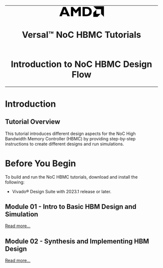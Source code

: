 <table>
 <tr>
   <td align="center"><img src="https://raw.githubusercontent.com/Xilinx/Image-Collateral/main/xilinx-logo.png" width="30%"/><h1>Versal™ NoC HBMC Tutorials</h1>
   </td>
 </tr>
 <tr>
 <td align="center"><h1>Introduction to NoC HBMC Design Flow </h1>
 </td>
 </tr>
</table>

# Introduction

## Tutorial Overview
This tutorial introduces different design aspects for the NoC High Bandwidth Memory Controller (HBMC) by providing step-by-step instructions to create different designs and run simulations.



# Before You Begin

To build and run the NoC HBMC tutorials, download and install the following:

*  Vivado® Design Suite with 2023.1 release or later.


## Module 01 - Intro to Basic HBM Design and Simulation


[Read more...](Module_01_Intro_to_Basic_HBM_Design_and_Simulation)

## Module 02 - Synthesis and Implementing HBM Design


[Read more...](Module_02_Synthesis_and_Implementing_HBM_Design)

